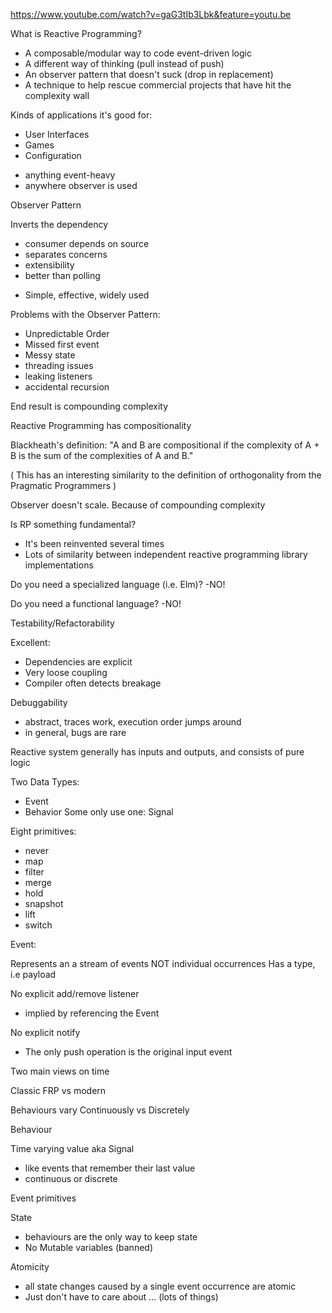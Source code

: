 https://www.youtube.com/watch?v=gaG3tIb3Lbk&feature=youtu.be

What is Reactive Programming?
- A composable/modular way to code event-driven logic
- A different way of thinking (pull instead of push)
- An observer pattern that doesn't suck (drop in replacement)
- A technique to help rescue commercial projects that have hit the
  complexity wall

Kinds of applications it's good for:
- User Interfaces
- Games
- Configuration

* anything event-heavy
* anywhere observer is used

Observer Pattern

Inverts the dependency
- consumer depends on source
- separates concerns
- extensibility
- better than polling

* Simple, effective, widely used


Problems with the Observer Pattern:

- Unpredictable Order
- Missed first event
- Messy state
- threading issues
- leaking listeners
- accidental recursion

End result is compounding complexity

Reactive Programming has compositionality

Blackheath's definition: "A and B are compositional if the complexity
of A + B is the sum of the complexities of A and B."

( This has an interesting similarity to the definition of
orthogonality from the Pragmatic Programmers )


Observer doesn't scale. Because of compounding complexity

Is RP something fundamental?

- It's been reinvented several times
- Lots of similarity between independent reactive programming library
  implementations

Do you need a specialized language (i.e. Elm)?
-NO!

Do you need a functional language?
-NO!

Testability/Refactorability

Excellent:
- Dependencies are explicit
- Very loose coupling
- Compiler often detects breakage

Debuggability
- abstract, traces work, execution order jumps around
- in general, bugs are rare


Reactive system generally has inputs and outputs, and consists of pure logic

Two Data Types:
- Event
- Behavior
Some only use one: Signal

Eight primitives:
- never
- map
- filter
- merge
- hold
- snapshot
- lift
- switch


Event:

Represents an a stream of events NOT individual occurrences
Has a type, i.e payload

No explicit add/remove listener
- implied by referencing the Event

No explicit notify
- The only push operation is the original input event

Two main views on time

Classic FRP vs modern

Behaviours vary Continuously vs Discretely

Behaviour

Time varying value aka Signal

- like events that remember their last value
- continuous or discrete

Event primitives

State
- behaviours are the only way to keep state
- No Mutable variables (banned)


Atomicity
- all state changes caused by a single event occurrence are atomic
- Just don't have to care about ... (lots of things)
